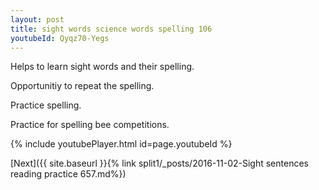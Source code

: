 ```yaml
---
layout: post
title: sight words science words spelling 106
youtubeId: Qyqz70-Yegs
---
```

 
 
Helps to learn sight words and their spelling.

Opportunitiy to repeat the spelling. 

Practice spelling. 
 
Practice for spelling bee competitions. 
 
{% include youtubePlayer.html id=page.youtubeId %}
 
 

[Next]({{ site.baseurl }}{% link  split1/_posts/2016-11-02-Sight sentences reading practice 657.md%})
 
